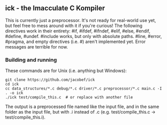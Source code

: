 ## ick - the Imacculate C Kompiler

This is currently just a preprocessor. It's not ready for real-world use yet, but feel free to mess around with it if you're curious!
The following directives work in their entirety: #if, #ifdef, #ifndef, #elif, #else, #endif, #define, #undef.
#include works, but only with absolute paths.
#line, #error, #pragma, and empty directives (i.e. #) aren't implemented yet.
Error messages are terrible for now.

### Building and running

These commands are for Unix (i.e. anything but Windows):
```shell
git clone https://github.com/jacobef/ick
cd ick
cc data_structures/*.c debug/*.c driver/*.c preprocessor/*.c main.c -I . -o ick
./ick test/compile_this.c  # or replace with another file
```

The output is a preprocessed file named like the input file, and in the same folder as the input file, but with .i instead of .c (e.g. test/compile_this.c -> test/compile_this.i).